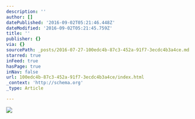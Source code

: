 ```yaml
---
description: ''
author: []
datePublished: '2016-09-02T05:21:46.448Z'
dateModified: '2016-09-02T05:21:45.759Z'
title: ''
publisher: {}
via: {}
sourcePath: _posts/2016-07-27-100edc4b-87c3-452a-91f7-3ecdc4b3a4ce.md
starred: true
inFeed: true
hasPage: true
inNav: false
url: 100edc4b-87c3-452a-91f7-3ecdc4b3a4ce/index.html
_context: 'http://schema.org'
_type: Article

---
```

![](https://the-grid-user-content.s3-us-west-2.amazonaws.com/db4e7aed-3e20-4212-a6f1-f830a658942d.jpg)